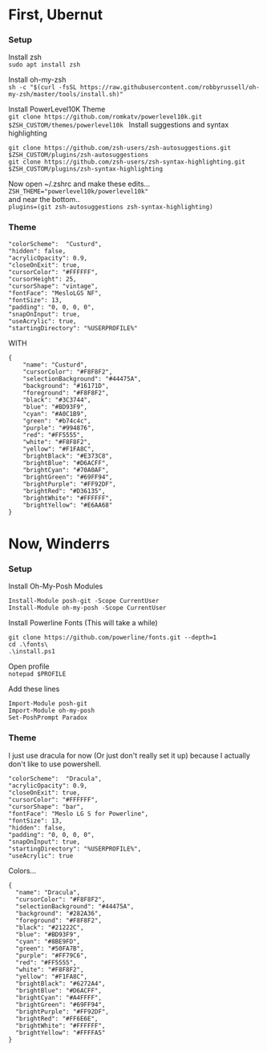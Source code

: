 # First, Ubernut
### Setup
Install zsh    
`sudo apt install zsh`

Install oh-my-zsh    
`sh -c "$(curl -fsSL https://raw.githubusercontent.com/robbyrussell/oh-my-zsh/master/tools/install.sh)"`

Install PowerLevel10K Theme    
`git clone https://github.com/romkatv/powerlevel10k.git $ZSH_CUSTOM/themes/powerlevel10k
`
Install suggestions and syntax highlighting    
```
git clone https://github.com/zsh-users/zsh-autosuggestions.git $ZSH_CUSTOM/plugins/zsh-autosuggestions
git clone https://github.com/zsh-users/zsh-syntax-highlighting.git $ZSH_CUSTOM/plugins/zsh-syntax-highlighting
```

Now open ~/.zshrc and make these edits...    
`ZSH_THEME="powerlevel10k/powerlevel10k"`    
and near the bottom..    
`plugins=(git zsh-autosuggestions zsh-syntax-highlighting)`

### Theme
```
"colorScheme":  "Custurd",
"hidden": false,
"acrylicOpacity": 0.9,
"closeOnExit": true,
"cursorColor": "#FFFFFF",
"cursorHeight": 25,
"cursorShape": "vintage",
"fontFace": "MesloLGS NF",
"fontSize": 13,
"padding": "0, 0, 0, 0",
"snapOnInput": true,
"useAcrylic": true,
"startingDirectory": "%USERPROFILE%"
```
WITH
```
{
    "name": "Custurd",
    "cursorColor": "#F8F8F2",
    "selectionBackground": "#44475A",
    "background": "#16171D",
    "foreground": "#F8F8F2",
    "black": "#3C3744",
    "blue": "#BD93F9",
    "cyan": "#A0C1B9",
    "green": "#b74c4c",
    "purple": "#994876",
    "red": "#FF5555",
    "white": "#F8F8F2",
    "yellow": "#F1FA8C",
    "brightBlack": "#E373C8",
    "brightBlue": "#D6ACFF",
    "brightCyan": "#70A0AF",
    "brightGreen": "#69FF94",
    "brightPurple": "#FF92DF",
    "brightRed": "#D36135",
    "brightWhite": "#FFFFFF",
    "brightYellow": "#E6AA68"
}
```

# Now, Winderrs
### Setup
Install Oh-My-Posh Modules    
```
Install-Module posh-git -Scope CurrentUser
Install-Module oh-my-posh -Scope CurrentUser
```

Install Powerline Fonts (This will take a while)    
```
git clone https://github.com/powerline/fonts.git --depth=1
cd .\fonts\
.\install.ps1
```

Open profile    
`notepad $PROFILE`

Add these lines    
```
Import-Module posh-git
Import-Module oh-my-posh
Set-PoshPrompt Paradox
```

### Theme
I just use dracula for now (Or just don't really set it up) because I actually don't like to use powershell.

```
"colorScheme":  "Dracula",
"acrylicOpacity": 0.9,
"closeOnExit": true,
"cursorColor": "#FFFFFF",
"cursorShape": "bar",
"fontFace": "Meslo LG S for Powerline",
"fontSize": 13,
"hidden": false,
"padding": "0, 0, 0, 0",
"snapOnInput": true,
"startingDirectory": "%USERPROFILE%",
"useAcrylic": true
```

Colors...
```
{
  "name": "Dracula",
  "cursorColor": "#F8F8F2",
  "selectionBackground": "#44475A",
  "background": "#282A36",
  "foreground": "#F8F8F2",
  "black": "#21222C",
  "blue": "#BD93F9",
  "cyan": "#8BE9FD",
  "green": "#50FA7B",
  "purple": "#FF79C6",
  "red": "#FF5555",
  "white": "#F8F8F2",
  "yellow": "#F1FA8C",
  "brightBlack": "#6272A4",
  "brightBlue": "#D6ACFF",
  "brightCyan": "#A4FFFF",
  "brightGreen": "#69FF94",
  "brightPurple": "#FF92DF",
  "brightRed": "#FF6E6E",
  "brightWhite": "#FFFFFF",
  "brightYellow": "#FFFFA5"
}
```
